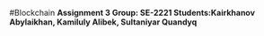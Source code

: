 #Blockchain
**Assignment 3
Group: SE-2221
Students:Kairkhanov Abylaikhan, Kamiluly Alibek, Sultaniyar Quandyq**
